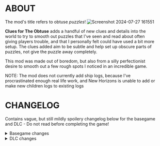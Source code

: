 # ABOUT
 
The mod's title refers to obtuse *puzzles*!
![Screenshot 2024-07-27 161551](https://github.com/user-attachments/assets/d1ad78a6-6a2b-4484-93d3-187474affcc0)

**Clues for The Obtuse** adds a handful of new clues and details into the world to try to smooth out puzzles that I've seen and read about often giving players trouble, and that I personally felt could have used a bit more setup.
The clues added aim to be subtle and help set up obscure parts of puzzles, not give the puzzle away completely.

This mod was made out of boredom, but also from a silly perfectionist desire to smooth out a few rough spots I noticed in an incredible game.

NOTE: The mod does not currently add ship logs, because I've procrastinated enough real life work, and New Horizons is unable to add or make new children logs to existing logs


# CHANGELOG

Contains vague, but still mildly spoilery changelog below for the basegame and DLC - Do not read before completing the game!

<details>
  <summary>Basegame changes</summary>
* Added a recording to the White Hole Station
* Added a recording to Brittle Hollow's north pole
* Added some lines to a scroll at the Black Hole Forge
* Added Nomai text to the pit on the path to the High Energy Lab
* Added lines to Feldspar's recording on Dark Bramble
</details>

<details>
  <summary>DLC changes</summary>
* Added light to a tunnel opposite a rotted bridge
* Added lamps along a dark rear path
* Added a fireplace
* Changed the arrangement of some reels
* Added a light source to make some footprints easier to see
</details>
